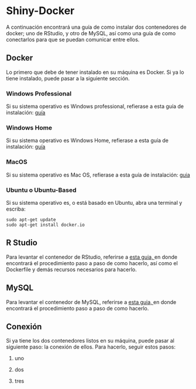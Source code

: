 # Shiny-Docker
A continuación encontrará una guía de como instalar dos contenedores de docker; uno de RStudio, y otro de MySQL, así como una guía de como conectarlos para que se puedan comunicar entre ellos.

## Docker

Lo primero que debe de tener instalado en su máquina es Docker. Si ya lo tiene instalado, puede pasar a la siguiente sección.

### Windows Professional

Si su sistema operativo es Windows professional, refierase a esta guía de instalación: [guía](https://docs.docker.com/docker-for-windows/)

### Windows Home

Si su sistema operativo es Windows Home, refierase a esta guía de instalación: [guía](https://docs.docker.com/docker-for-windows/install-windows-home/)

### MacOS

Si su sistema operativo es Mac OS, refierase a esta guía de instalación: [guia](https://docs.docker.com/docker-for-mac/install/)

### Ubuntu o Ubuntu-Based

Si su sistema operativo es, o está basado en Ubuntu, abra una terminal y escriba:

````
sudo apt-get update
sudo apt-get install docker.io
````

## R Studio

Para levantar el contenedor de RStudio, referirse a [esta guia, ](https://github.com/RicardoPineda2301/Shiny-Docker/tree/master/RStudio) en donde encontrará el procedimiento paso a paso de como hacerlo, así como el Dockerfile y demás recursos necesarios para hacerlo.

## MySQL

Para levantar el contenedor de MySQL, referirse a [esta guia, ](https://github.com/RicardoPineda2301/Shiny-Docker/tree/master/MySQL) en donde encontrará el procedimiento paso a paso de como hacerlo.

## Conexión

Si ya tiene los dos contenedores listos en su máquina, puede pasar al siguiente paso: la conexión de ellos. Para hacerlo, seguir estos pasos:

1. uno

2. dos

3. tres
